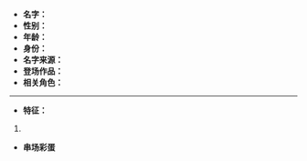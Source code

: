 
- **名字：** 
- **性别：** 
- **年龄：** 
- **身份：** 
- **名字来源：** 
- **登场作品：**  
- **相关角色：** 

---

- **特征：** 
1. 

- **串场彩蛋** 